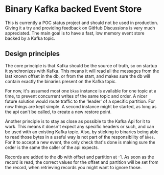 # Binary Kafka backed Event Store

This is currently a POC status project and should not be used in production. Giving it a try and providing feedback on
GitHub Discussions is very much appreciated. The main goal is to have a fast, low memory event store backed by a Kafka
topic.

## Design principles

The core principle is that Kafka should be the source of truth, so on startup it synchronizes with Kafka. This means it
will read all the messages from the last known offset in the db, or from the start, and makes sure the db will contain
exactly the binaries present on the Kafka topic.

For now, it's assumed most one `bkes` instance is available for one topic at a time, to prevent concurrent writes of the
same topic and order. A nicer future solution would route traffic to the 'leader' of a specific partition. For now
things are kept simple. A second instance might be started, as long as the api can't be called, to create a new restore
point.

Another principle is to stay as close as possible to the Kafka Api for it to work. This means it doesn't expect any
specific headers or such, and can be used with an existing Kafka topic. Also, by sticking to binaries being able to read
those bytes in a useful way is not part of the responsibility of `bkes`. For it to accept a new event, the only check
that's done is making sure the order is the same the caller of the api expects.

Records are added to the db with offset and partition at -1. As soon as the record is read, the correct values for the
offset and partition will be set from the record, when retrieving records you might want to ignore those.